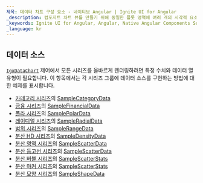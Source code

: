 ```yaml
---
제목: 데이터 차트 구성 요소 - 네이티브 Angular | Ignite UI for Angular
_description: 컴포지트 차트 뷰를 만들기 위해 동일한 플롯 영역에 여러 개의 시각적 요소 인스턴스를 표시하는 데이터 차트를 만듭니다.
_keywords: Ignite UI for Angular, Angular, Native Angular Components Suite, Native Angular Controls, Native Angular Components, Native Angular Components Library, Angular Chart, Angular Chart Control, Angular Chart Example, Angular Chart Component, Angular Data Chart
_language: kr
---
```


## 데이터 소스

[`IgxDataChart`](datachart_data_sources.md) 제어에서 모든 시리즈를 올바르게 렌더링하려면 특정 수치와 데이터 열 유형이 필요합니다. 이 항목에서는 각 시리즈 그룹에 데이터 소스를 구현하는 방법에 대한 예제를 표시합니다.

-   [카테고리 시리즈](datachart_series_types_category.md)의 [SampleCategoryData](datachart_data_sources_category.md)
-   [금융 시리즈](datachart_series_types_financial.md)의 [SampleFinancialData](datachart_data_sources_financial.md)
-   [폴라 시리즈](datachart_series_types_polar.md)의 [SamplePolarData](datachart_data_sources_polar.md)
-   [레이디얼 시리즈](datachart_series_types_radial.md)의 [SampleRadialData](datachart_data_sources_radial.md)
-   [범위 시리즈](datachart_series_types_range.md)의 [SampleRangeData](datachart_data_sources_range.md)
-   [분산 HD 시리즈](datachart_series_types_scatter_hd.md)의 [SampleDensityData](datachart_data_sources_density.md)
-   [분산 영역 시리즈](datachart_series_types_scatter_contour.md)의 [SampleScatterData](datachart_data_sources_scatter.md)
-   [분산 등고선 시리즈](datachart_series_types_scatter_contour.md)의 [SampleScatterData](datachart_data_sources_scatter.md)
-   [분산 버블 시리즈](datachart_series_types_scatter_bubble.md)의 [SampleScatterStats](datachart_data_sources_stats.md)
-   [분산 마커 시리즈](datachart_series_types_scatter_marker.md)의 [SampleScatterStats](datachart_data_sources_stats.md)
-   [분산 모양 시리즈](datachart_series_types_shape.md)의 [SampleShapeData](datachart_data_sources_shape.md)
